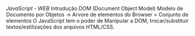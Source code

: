 *JavaScript - WEB*
Intrudução
DOM (Document Object Model) Modelo de Documento por Objetos -> Arvore de elementos do Browser = Conjunto de elementos
O JavaScript tem o poder de Manipular a DOM, trocar/substituir textos/estilizações dos arquivos HTML/CSS.
